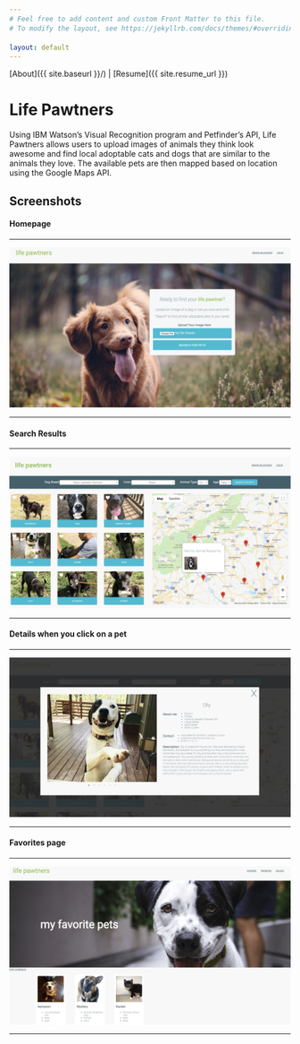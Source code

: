 ```yaml
---
# Feel free to add content and custom Front Matter to this file.
# To modify the layout, see https://jekyllrb.com/docs/themes/#overriding-theme-defaults

layout: default
---
```


[About]({{ site.baseurl }}/) | [Resume]({{ site.resume_url }})

# Life Pawtners

Using IBM Watson’s Visual Recognition program and Petfinder’s API, Life Pawtners allows users to upload images of animals they think look awesome and find local adoptable cats and dogs that are similar to the animals they love. The available pets are then mapped based on location using the Google Maps API.

## Screenshots

#### Homepage

* * *

![home](../assets/life_pawtners_home.jpg)

* * *

#### Search Results

* * *

![search](../assets/life_pawtners_search.jpg)

* * *

#### Details when you click on a pet

* * *

![details](../assets/life_pawnters_details.jpg)

* * *

#### Favorites page

* * *

![favorites](../assets/life_pawtners_favorites.jpg)

* * *
